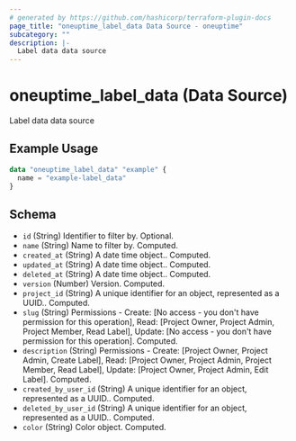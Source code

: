```yaml
---
# generated by https://github.com/hashicorp/terraform-plugin-docs
page_title: "oneuptime_label_data Data Source - oneuptime"
subcategory: ""
description: |-
  Label data data source
---
```


# oneuptime_label_data (Data Source)

Label data data source

## Example Usage

```terraform
data "oneuptime_label_data" "example" {
  name = "example-label_data"
}
```

## Schema

- `id` (String) Identifier to filter by. Optional.
- `name` (String) Name to filter by. Computed.
- `created_at` (String) A date time object.. Computed.
- `updated_at` (String) A date time object.. Computed.
- `deleted_at` (String) A date time object.. Computed.
- `version` (Number) Version. Computed.
- `project_id` (String) A unique identifier for an object, represented as a UUID.. Computed.
- `slug` (String) Permissions - Create: [No access - you don't have permission for this operation], Read: [Project Owner, Project Admin, Project Member, Read Label], Update: [No access - you don't have permission for this operation]. Computed.
- `description` (String) Permissions - Create: [Project Owner, Project Admin, Create Label], Read: [Project Owner, Project Admin, Project Member, Read Label], Update: [Project Owner, Project Admin, Edit Label]. Computed.
- `created_by_user_id` (String) A unique identifier for an object, represented as a UUID.. Computed.
- `deleted_by_user_id` (String) A unique identifier for an object, represented as a UUID.. Computed.
- `color` (String) Color object. Computed.

